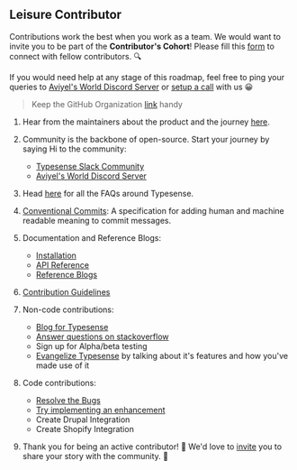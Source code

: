 ## Leisure Contributor

Contributions work the best when you work as a team. We would want to invite you to be part of the **Contributor's Cohort**! Please fill this [form](https://aviyel.typeform.com/to/KeRCSzd3) to connect with fellow contributors. :mag:

If you would need help at any stage of this roadmap, feel free to ping your queries to [Aviyel's World Discord Server](https://discord.gg/mB5w2D59za) or [setup a call](https://calendly.com/siddharthshiv/contributor-catchup-aviyel) with us :grinning:

>  Keep the GitHub Organization [link](https://github.com/typesense) handy

1. Hear from the maintainers about the product and the journey [here](https://www.youtube.com/watch?v=F4mB0x_B1AE).

2. Community is the backbone of open-source. Start your journey by saying Hi to the community:
    - [Typesense Slack Community](https://typesense-community.slack.com/join/shared_invite/zt-mx4nbsbn-AuOL89O7iBtvkz136egSJg#/shared-invite/email)
    - [Aviyel's World Discord Server](https://discord.gg/mB5w2D59za)

3. Head [here](https://www.aviyel.com/projects/8/typesense/questions) for all the FAQs around Typesense.

4. [Conventional Commits](https://www.conventionalcommits.org/en/v1.0.0/): A specification for adding human and machine readable meaning to commit messages.

4. Documentation and Reference Blogs:
    - [Installation](https://typesense.org/docs/guide/install-typesense.html)
    - [API Reference](https://typesense.org/docs/0.22.1/api/)
    - [Reference Blogs](https://aviyel.com/post/1194/a-beginner-s-journey-to-typesense-dashboard)

5. [Contribution Guidelines](https://github.com/typesense/typesense/blob/master/CONTRIBUTING.md)

6. Non-code contributions:
    - [Blog for Typesense](https://github.com/aviyeldevrel/Aviyel-Blogs-Review/issues)  
    - [Answer questions on stackoverflow](https://stackoverflow.com/questions/tagged/typesense)
    - Sign up for Alpha/beta testing
    - [Evangelize Typesense]() by talking about it's features and how you've made use of it

7. Code contributions:
    - [Resolve the Bugs](https://github.com/typesense/typesense/issues?q=is%3Aopen+is%3Aissue+label%3Abug)
    - [Try implementing an enhancement](https://github.com/typesense/typesense/labels/enhancement)
    - Create Drupal Integration
    - Create Shopify Integration

8. Thank you for being an active contributor! :tada: We'd love to [invite](https://aviyel.typeform.com/to/nGNeu3hK) you to share your story with the community. :microphone:
